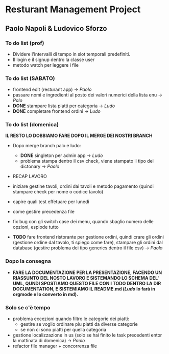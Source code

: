 # Resturant Management Project

## Paolo Napoli & Ludovico Sforzo

### To do list (prof)

- Dividere l'intervalli di tempo in slot temporali predefiniti.
- Il login e il signup dentro la classe user
- metodo watch per leggere i file

### To do list (SABATO)

- frontend edit (resturant app) -> _Paolo_
- passare nomi e ingredienti al posto dei valori numerici della lista enu -> _Palo_
- **DONE** stampare lista piatti per categoria -> _Ludo_
- **DONE** completare frontend ordini -> _Ludo_

### To do list (domenica)

**IL RESTO LO DOBBIAMO FARE DOPO IL MERGE DEI NOSTRI BRANCH**

- Dopo merge branch palo e ludo:

  - **DONE** singleton per admin app -> _Ludo_
  - problema stampa dentro il csv check, viene stampato il tipo del dictonary -> _Paolo_

- RECAP LAVORO
- iniziare gestine tavoli, ordini dai tavoli e metodo pagamento (quindi stampare check per nome o codice tavolo)
- capire quali test effetuare per lunedi
- come gestire precedenza file
- fix bug con gli switch case dei menu, quando sbaglio numero delle opzioni, esplode tutto
- **TODO** fare frontend ristorante per gestione ordini, quindi crare gli ordini (gestione ordine dal tavolo, ti spiego come fare), stampare gli ordini dal database (gestire problema dei tipo generics dentro il file csv) -> _Paolo_

### Dopo la consegna

- **FARE LA DOCUMENTAZIONE PER LA PRESENTAZIONE, FACENDO UN RIASSUNTO DEL NOSTO LAVORO E SISTEMANDO LO SCHEMA DEL' UML, QUNDI SPOSTIAMO QUESTO FILE CON I TODO DENTRO LA DIR DOCUMENTATION, E SISTEMIAMO IL README.md (_Ludo_ lo farà in orgmode e lo converto in md).**

### Solo se c'è tempo

- problema eccezioni quando filtro le categorie dei piatti:
  - gestire se voglio ordinare piu piatti da diverse categorie
  - se non ci sono piatti per quella categoria
- gestione localizzazione in us (solo se hai finito le task precedenti entor la mattinata di domenica) -> _Paolo_
- refactor file manager + concorrenza file

